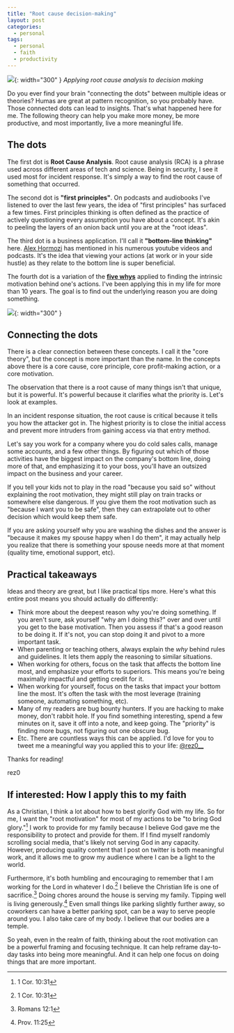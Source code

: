 ```yaml
---
title: "Root cause decision-making"
layout: post
categories:
  - personal
tags:
  - personal
  - faith
  - productivity
---
```


![](https://i.imgur.com/TsjSomC.jpg){: width="300" }
*Applying root cause analysis to decision making*

Do you ever find your brain "connecting the dots" between multiple ideas or theories? Humas are great at pattern recognition, so you probably have. Those connected dots can lead to insights. That's what happened here for me. The following theory can help you make more money, be more productive, and most importantly, live a more meaningful life.

## The dots
The first dot is **Root Cause Analysis**. Root cause analysis (RCA) is a phrase used across different areas of tech and science. Being in security, I see it used most for incident response. It's simply a way to find the root cause of something that occurred.  

The second dot is **"first principles"**. On podcasts and audiobooks I've listened to over the last few years, the idea of "first principles" has surfaced a few times. First principles thinking is often defined as the practice of actively questioning every assumption you have about a concept. It's akin to peeling the layers of an onion back until you are at the "root ideas". 

The third dot is a business application. I'll call it **"bottom-line thinking"** here. [Alex Hormozi](https://twitter.com/AlexHormozi) has mentioned in his numerous youtube videos and podcasts. It's the idea that viewing your actions (at work or in your side hustle) as they relate to the bottom line is super beneficial. 

The fourth dot is a variation of the [**five whys**](https://en.wikipedia.org/wiki/Five_whys) applied to finding the intrinsic motivation behind one's actions. I've been applying this in my life for more than 10 years. The goal is to find out the underlying reason you are doing something. 

![](https://i.imgur.com/hdaqMaL.jpg){: width="300" }

## Connecting the dots

There is a clear connection between these concepts. I call it the "core theory", but the concept is more important than the name. In the concepts above there is a core cause, core principle, core profit-making action, or a core motivation. 

The observation that there is a root cause of many things isn't that unique, but it is powerful. It's powerful because it clarifies what the priority is. Let's look at examples.

In an incident response situation, the root cause is critical because it tells you how the attacker got in. The highest priority is to close the initial access and prevent more intruders from gaining access via that entry method. 

Let's say you work for a company where you do cold sales calls, manage some accounts, and a few other things. By figuring out which of those activities have the biggest impact on the company's bottom line, doing more of that, and emphasizing it to your boss, you'll have an outsized impact on the business and your career.

If you tell your kids not to play in the road "because you said so" without explaining the root motivation, they might still play on train tracks or somewhere else dangerous. If you give them the root motivation such as "because I want you to be safe", then they can extrapolate out to other decision which would keep them safe.

If you are asking yourself why you are washing the dishes and the answer is "because it makes my spouse happy when I do them", it may actually help you realize that there is something your spouse needs more at that moment (quality time, emotional support, etc). 

## Practical takeaways

Ideas and theory are great, but I like practical tips more. Here's what this entire post means you should actually do differently:
* Think more about the deepest reason why you're doing something. If you aren't sure, ask yourself "why am I doing this?" over and over until you get to the base motivation. Then you assess if that's a good reason to be doing it. If it's not, you can stop doing it and pivot to a more important task.
* When parenting or teaching others, always explain the _why_ behind rules and guidelines. It lets them apply the reasoning to similar situations. 
* When working for others, focus on the task that affects the bottom line most, and emphasize your efforts to superiors. This means you're being maximally impactful and getting credit for it.
* When working for yourself, focus on the tasks that impact your bottom line the most. It's often the task with the most leverage (training someone, automating something, etc).
* Many of my readers are bug bounty hunters. If you are hacking to make money, don't rabbit hole. If you find something interesting, spend a few minutes on it, save it off into a note, and keep going. The "priority" is finding more bugs, not figuring out one obscure bug. 
* Etc. There are countless ways this can be applied. I'd love for you to tweet me a meaningful way you applied this to your life: [@rez0\_\_](https://twitter.com/rez0__)

Thanks for reading! 

rez0

## If interested: How I apply this to my faith

As a Christian, I think a lot about how to best glorify God with my life. So for me, I want the "root motivation" for most of my actions to be "to bring God glory."[^1] I work to provide for my family because I believe God gave me the responsibility to protect and provide for them. If I find myself randomly scrolling social media, that's likely not serving God in any capacity. However, producing quality content that I post on twitter is both meaningful work, and it allows me to grow my audience where I can be a light to the world. 

Furthermore, it's both humbling and encouraging to remember that I am working for the Lord in whatever I do.[^1] I believe the Christian life is one of sacrifice.[^2] Doing chores around the house is serving my family. Tipping well is living generously.[^3] Even small things like parking slightly further away, so coworkers can have a better parking spot, can be a way to serve people around you. I also take care of my body. I believe that our bodies are a temple. 

So yeah, even in the realm of faith, thinking about the root motivation can be a powerful framing and focusing technique. It can help reframe day-to-day tasks into being more meaningful. And it can help one focus on doing things that are more important.

[^1]:  1 Cor. 10:31
[^2]:  Romans 12:1
[^3]:  Prov. 11:25

<meta name="twitter:card" content="summary_large_image" />
<meta name="twitter:site" content="@rez0__" />
<meta name="twitter:creator" content="@rez0__" />
<meta property="og:url" content="https://rez0.blog/2022/09/14/2022-09-13-root-cause-decision-making.html" />
<meta property="og:title" content="Root cause decision-making" />
<meta property="og:description" content="Applying root cause analysis to decision making" />
<meta property="og:image" content="https://i.imgur.com/TsjSomC.jpg" />
